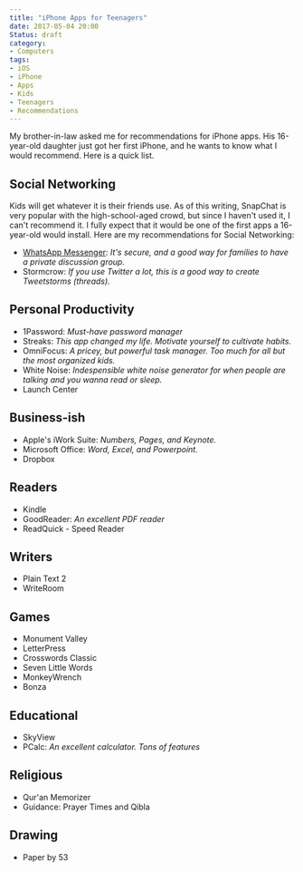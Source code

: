 ```yaml
---
title: "iPhone Apps for Teenagers"
date: 2017-05-04 20:00
Status: draft
category:
- Computers
tags:
- iOS
- iPhone
- Apps
- Kids
- Teenagers
- Recommendations
---
```


My brother-in-law asked me for recommendations for iPhone apps. His 16-year-old daughter just got her first iPhone, and he wants to know what I would recommend. Here is a quick list.

<!-- more -->

## Social Networking

Kids will get whatever it is their friends use. As of this writing, SnapChat is very popular with the high-school-aged crowd, but since I haven't used it, I can't recommend it. I fully expect that it would be one of the first apps a 16-year-old would install. Here are my recommendations for Social Networking: 

- [WhatsApp Messenger][whatsapp]: *It's secure, and a good way for families to have a private discussion group.*
- Stormcrow: *If you use Twitter a lot, this is a good way to create Tweetstorms (threads).*

## Personal Productivity

- 1Password: *Must-have password manager*
- Streaks: *This app changed my life. Motivate yourself to cultivate habits.*
- OmniFocus: *A pricey, but powerful task manager. Too much for all but the most organized kids.*
- White Noise: *Indespensible white noise generator for when people are talking and you wanna read or sleep.*
- Launch Center

## Business-ish
- Apple's iWork Suite: *Numbers, Pages, and Keynote.*
- Microsoft Office: *Word, Excel, and Powerpoint.*
- Dropbox

## Readers

- Kindle
- GoodReader: *An excellent PDF reader*
- ReadQuick - Speed Reader

## Writers

- Plain Text 2
- WriteRoom

## Games

- Monument Valley
- LetterPress
- Crosswords Classic
- Seven Little Words
- MonkeyWrench
- Bonza

## Educational

- SkyView
- PCalc: *An excellent calculator. Tons of features*

## Religious

- Qur'an Memorizer
- Guidance: Prayer Times and Qibla

## Drawing

- Paper by 53


[whatsapp]: https://www.whatsapp.com/

